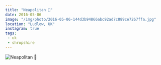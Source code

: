 ```yaml
---
title: "Neapolitan 🏡"
date: 2016-05-06
image: "/img/photo/2016-05-06-144d3b94866abc92ad7c889ce7267ffa.jpg"
location: "Ludlow, UK"
instagram: true
tags:
 - uk
 - shropshire
---
```


![Neapolitan 🏡](/img/photo/2016-05-06-144d3b94866abc92ad7c889ce7267ffa.jpg)
